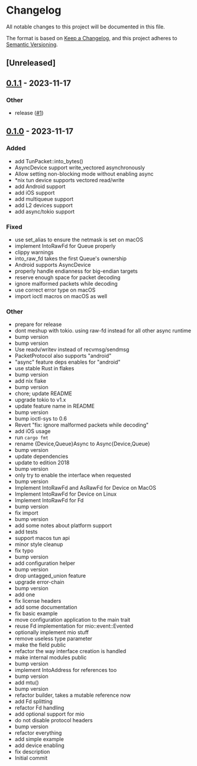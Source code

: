 # Changelog
All notable changes to this project will be documented in this file.

The format is based on [Keep a Changelog](https://keepachangelog.com/en/1.0.0/),
and this project adheres to [Semantic Versioning](https://semver.org/spec/v2.0.0.html).

## [Unreleased]

## [0.1.1](https://github.com/giangndm/rust-tun/compare/v0.1.0...v0.1.1) - 2023-11-17

### Other
- release ([#1](https://github.com/giangndm/rust-tun/pull/1))

## [0.1.0](https://github.com/giangndm/rust-tun/releases/tag/v0.1.0) - 2023-11-17

### Added
- add TunPacket::into_bytes()
- AsyncDevice support write_vectored asynchronously
- Allow setting non-blocking mode without enabling async
- *nix tun device supports vectored read/write
- add Android support
- add iOS support
- add multiqueue support
- add L2 devices support
- add async/tokio support

### Fixed
- use set_alias to ensure the netmask is set on macOS
- implement IntoRawFd for Queue properly
- clippy warnings
- into_raw_fd takes the first Queue's ownership
- Android supports AsyncDevice
- properly handle endianness for big-endian targets
- reserve enough space for packet decoding
- ignore malformed packets while decoding
- use correct error type on macOS
- import ioctl macros on macOS as well

### Other
- prepare for release
- dont meshup with tokio. using raw-fd instead for all other async runtime
- bump version
- bump version
- Use readv/writev instead of recvmsg/sendmsg
- PacketProtocol also supports "android"
- "async" feature deps enables for "android"
- use stable Rust in flakes
- bump version
- add nix flake
- bump version
- chore; update README
- upgrade tokio to v1.x
- update feature name in README
- bump version
- bump ioctl-sys to 0.6
- Revert "fix: ignore malformed packets while decoding"
- add iOS usage
- run `cargo fmt`
- rename {Device,Queue}Async to Async{Device,Queue}
- bump version
- update dependencies
- update to edition 2018
- bump version
- only try to enable the interface when requested
- bump version
- Implement IntoRawFd and AsRawFd for Device on MacOS
- Implement IntoRawFd for Device on Linux
- Implement IntoRawFd for Fd
- bump version
- fix import
- bump version
- add some notes about platform support
- add tests
- support macos tun api
- minor style cleanup
- fix typo
- bump version
- add configuration helper
- bump version
- drop untagged_union feature
- upgrade error-chain
- bump version
- add one
- fix license headers
- add some documentation
- fix basic example
- move configuration application to the main trait
- reuse Fd implementation for mio::event::Evented
- optionally implement mio stuff
- remove useless type parameter
- make the field public
- refactor the way interface creation is handled
- make internal modules public
- bump version
- implement IntoAddress for references too
- bump version
- add mtu()
- bump version
- refactor builder, takes a mutable reference now
- add Fd splitting
- refactor Fd handling
- add optional support for mio
- do not disable protocol headers
- bump version
- refactor everything
- add simple example
- add device enabling
- fix description
- Initial commit
